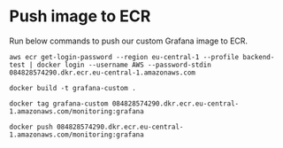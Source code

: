 # Push image to ECR
Run below commands to push our custom Grafana image to ECR.
```
aws ecr get-login-password --region eu-central-1 --profile backend-test | docker login --username AWS --password-stdin 084828574290.dkr.ecr.eu-central-1.amazonaws.com
```

```
docker build -t grafana-custom .
```

```
docker tag grafana-custom 084828574290.dkr.ecr.eu-central-1.amazonaws.com/monitoring:grafana
```

```
docker push 084828574290.dkr.ecr.eu-central-1.amazonaws.com/monitoring:grafana
```